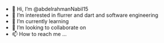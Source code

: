 - 👋 Hi, I’m @abdelrahmanNabil15
- 👀 I’m interested in flurrer and dart and software engineering
- 🌱 I’m currently learning  
- 💞️ I’m looking to collaborate on  
- 📫 How to reach me ...

<!---
abdelrahmanNabil15/abdelrahmanNabil15 is a ✨ special ✨ repository because its `README.md` (this file) appears on your GitHub profile.
You can click the Preview link to take a look at your changes.
--->
